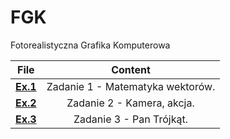# FGK
Fotorealistyczna Grafika Komputerowa

File | Content | 
:---:  | :---: |
[**Ex.1**](https://github.com/Tosiaalwayssmile/FGK/tree/main/Ex.1) | Zadanie 1 - Matematyka wektorów. |
[**Ex.2**](https://github.com/Tosiaalwayssmile/FGK/tree/main/Ex.2) | Zadanie 2 - Kamera, akcja. |
[**Ex.3**](https://github.com/Tosiaalwayssmile/FGK/tree/main/Ex.3) | Zadanie 3 - Pan Trójkąt. |
